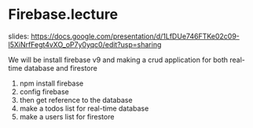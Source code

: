 # Firebase.lecture

slides: https://docs.google.com/presentation/d/1LfDUe746FTKe02c09-l5XiNrfFegt4vXO_oP7y0yqc0/edit?usp=sharing

We will be install firebase v9 and making a crud application for both real-time database and firestore
1.  npm install firebase
2.  config firebase
3.  then get reference to the database
4.  make a todos list for real-time database
5.  make a users list for firestore
